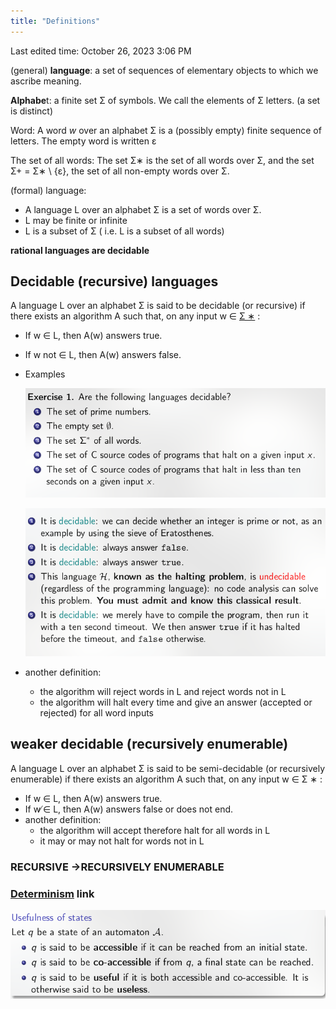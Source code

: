 ```yaml
---
title: "Definitions"
---
```

Last edited time: October 26, 2023 3:06 PM

(general) **language**: a set of sequences of elementary objects to
which we ascribe meaning.

**Alphabe**t: a finite set Σ of symbols. We call the elements of Σ letters. (a set is distinct)

Word: A word *w* over an alphabet Σ is a (possibly empty) finite sequence of letters. The empty word is written ε

The set of all words: The set Σ∗ is the set of all words over Σ, and the set Σ+ = Σ∗ \ {ε}, the
set of all non-empty words over Σ.

(formal) language: 

- A language L over an alphabet Σ is a set of words over Σ.
- L may be finite or infinite
- L is a subset of Σ ( i.e. L is a subset of all words)

**rational languages are decidable**

## Decidable (recursive) languages

A language L over an alphabet Σ is said to be decidable (or recursive) if there exists an algorithm A such that, on any input w ∈ [Σ ∗](https://www.notion.so/4e9b8f42dea244f2b6746155c91dab30?pvs=21) :

- If w ∈ L, then A(w) answers true.
- If w not ∈ L, then A(w) answers false.
- Examples
    
    ![Untitled](Definitions/Untitled.png)
    
    ![Untitled](Definitions/Untitled%201.png)
    
- another definition:
    - the algorithm will reject words in L and reject words not in L
    - the algorithm will halt every time and give an answer (accepted or rejected) for all word inputs

## weaker decidable (recursively enumerable)

A language L over an alphabet Σ is said to be semi-decidable (or recursively enumerable) if there exists an algorithm A such that, on any
input w ∈ Σ ∗ :

- If w ∈ L, then A(w) answers true.
- If w ̸∈ L, then A(w) answers false or does not end.
- another definition:
    - the algorithm will accept therefore halt for all words in L
    - it may or may not halt for words not in L

### RECURSIVE →RECURSIVELY ENUMERABLE

### [Determinism](https://www.notion.so/4d1bf63a9b974e64b13b8ad5e70a8519?pvs=21) link

![Untitled](Definitions/Untitled%202.png)
